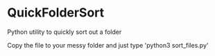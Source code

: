 # QuickFolderSort
Python utility to quickly sort out a folder

Copy the file to your messy folder and just type 'python3 sort_files.py'
